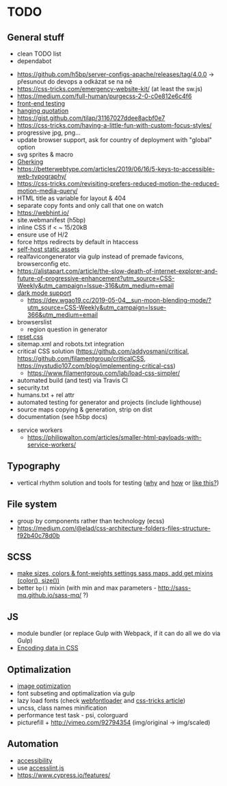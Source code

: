 # TODO

## General stuff
- clean TODO list
- dependabot

* https://github.com/h5bp/server-configs-apache/releases/tag/4.0.0 -> přesunout do devops a odkázat se na ně
* https://css-tricks.com/emergency-website-kit/ (at least the sw.js)
* https://medium.com/full-human/purgecss-2-0-c0e812e6c4f6
* [front-end testing](https://www.javascriptjanuary.com/blog/getting-started-with-front-end-testing)
* [hanging quotation](https://css-tricks.com/quoting-in-html-quotations-citations-and-blockquotes/)
* https://gist.github.com/tilap/31167027ddee8acbf0e7
* https://css-tricks.com/having-a-little-fun-with-custom-focus-styles/
* progressive jpg, png...
* update browser support, ask for country of deployment with "global" option
* svg sprites & macro
* [Gherking](https://blog.juliobiason.me/thoughts/things-i-learnt-the-hard-way/)
* https://betterwebtype.com/articles/2019/06/16/5-keys-to-accessible-web-typography/
* https://css-tricks.com/revisiting-prefers-reduced-motion-the-reduced-motion-media-query/
* HTML title as variable for layout & 404
* separate copy fonts and only call that one on watch
* https://webhint.io/
* site.webmanifest (h5bp)
* inline CSS if < ~ 15/20kB
* ensure use of H/2
* force https redirects by default in htaccess
* [self-host static assets](https://csswizardry.com/2019/05/self-host-your-static-assets/)
* realfavicongenerator via gulp instead of premade favicons, browserconfig etc.
* https://alistapart.com/article/the-slow-death-of-internet-explorer-and-future-of-progressive-enhancement?utm_source=CSS-Weekly&utm_campaign=Issue-316&utm_medium=email
* [dark mode support](https://paulmillr.com/posts/using-dark-mode-in-css/?utm_source=CSS-Weekly&utm_campaign=Issue-337&utm_medium=email)
	* https://dev.wgao19.cc/2019-05-04__sun-moon-blending-mode/?utm_source=CSS-Weekly&utm_campaign=Issue-366&utm_medium=email
* browserslist
	* region question in generator
* [reset.css](https://scotch.io/tutorials/a-look-at-bootstrap-4s-new-reset-rebootcss)
* sitemap.xml and robots.txt integration
* critical CSS solution (https://github.com/addyosmani/critical, https://github.com/filamentgroup/criticalCSS, https://nystudio107.com/blog/implementing-critical-css)
	* https://www.filamentgroup.com/lab/load-css-simpler/
* automated build (and test) via Travis CI
* security.txt
* humans.txt + rel attr
* automated testing for generator and projects (include lighthouse)
* source maps copying & generation, strip on dist
* documentation (see h5bp docs)
- service workers
	- https://philipwalton.com/articles/smaller-html-payloads-with-service-workers/


## Typography
* vertical rhythm solution and tools for testing ([why](http://zellwk.com/blog/why-vertical-rhythms/) and [how](https://scotch.io/tutorials/aesthetic-sass-3-typography-and-vertical-rhythm	) or [like this?](https://matejlatin.github.io/Gutenberg/))


## File system
* group by components rather than technology (ecss)
* https://medium.com/@elad/css-architecture-folders-files-structure-f92b40c78d0b


## SCSS
* [make sizes, colors & font-weights settings sass maps, add get mixins (color(), size())](https://www.viget.com/articles/maps-math-and-magic-build-a-flexible-variable-system-in-sass/)
* better `bp()` mixin (with min and max parameters - http://sass-mq.github.io/sass-mq/ ?)


## JS
* module bundler (or replace Gulp with Webpack, if it can do all we do via Gulp)
* [Encoding data in CSS](http://ofcodeandcolor.com/2017/04/02/encoding-data-in-css/)


## Optimalization
* [image optimization](https://dougsillars.com/2018/05/21/state-of-the-web-top-image-optimization-strategies/)
* font subseting and optimalization via gulp
* lazy load fonts (check [webfontloader](https://github.com/typekit/webfontloader) and [css-tricks article](https://css-tricks.com/loading-web-fonts-with-the-web-font-loader/))
* uncss, class names minification
* performance test task - psi, colorguard
* picturefill + http://vimeo.com/92794354 (img/original -> img/scaled)


## Automation
* [accessibility](https://github.com/github/accessibilityjs)
* use [accesslint.js](https://github.com/accesslint/accesslint.js)
* https://www.cypress.io/features/
